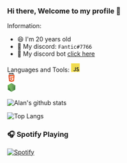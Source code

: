 ### Hi there, Welcome to my profile 👋

Information:

- 😄 I'm 20 years old
- 📨 My discord: `Fantic#7766`
- 🤖 My discord bot [click here](https://top.gg/bot/744293924625055796) 

Languages and Tools:
<code><a target="_blank" rel="noopener noreferrer" href="https://raw.githubusercontent.com/github/explore/80688e429a7d4ef2fca1e82350fe8e3517d3494d/topics/javascript/javascript.png"><img height="20" src="https://raw.githubusercontent.com/github/explore/80688e429a7d4ef2fca1e82350fe8e3517d3494d/topics/javascript/javascript.png" style="max-width:100%;"></a>
</code>
<code><a target="_blank" rel="noopener noreferrer" href="https://raw.githubusercontent.com/github/explore/80688e429a7d4ef2fca1e82350fe8e3517d3494d/topics/html/html.png"><img height="20" src="https://raw.githubusercontent.com/github/explore/80688e429a7d4ef2fca1e82350fe8e3517d3494d/topics/html/html.png" style="max-width:100%;"></a>
</code>
<code><a target="_blank" rel="noopener noreferrer" href="https://raw.githubusercontent.com/github/explore/80688e429a7d4ef2fca1e82350fe8e3517d3494d/topics/nodejs/nodejs.png"><img height="20" src="https://raw.githubusercontent.com/github/explore/80688e429a7d4ef2fca1e82350fe8e3517d3494d/topics/nodejs/nodejs.png" style="max-width:100%;"></a>
</code>

![Alan's github stats](https://github-readme-stats.vercel.app/api?username=Fanticdev&show_icons=true&theme=tokyonight)

![Top Langs](https://github-readme-stats.vercel.app/api/top-langs/?username=xliel&layout=compact&theme=tokyonight)

### 🎧 Spotify Playing 

[![Spotify](https://novatorem.bgstatic.vercel.app/api/spotify)](https://open.spotify.com/track/5bKyb7dKATCIDw3zHiUQon?si=0ee77f8cfe7e49db)
